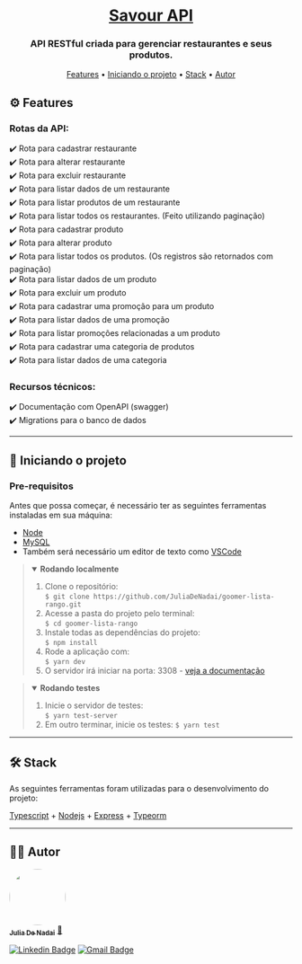 <h1 align="center">
   <a href="#"> Savour API </a>
</h1>

<h3 align="center">
    API RESTful criada para gerenciar restaurantes e seus produtos.
</h3>


<p align="center">
 <a href="#%EF%B8%8F-features">Features</a> •
 <a href="#-iniciando-o-projeto">Iniciando o projeto</a> • 
 <a href="#-stack">Stack</a> •
 <a href="#%EF%B8%8F-autor">Autor</a> 
</p>


## ⚙️ Features

### Rotas da API:  
✔️ Rota para cadastrar restaurante  
✔️ Rota para alterar restaurante   
✔️ Rota para excluir restaurante   
✔️ Rota para listar dados de um restaurante   
✔️ Rota para listar produtos de um restaurante    
✔️ Rota para listar todos os restaurantes. (Feito utilizando paginação)  
✔️ Rota para cadastrar produto  
✔️ Rota para alterar produto   
✔️ Rota para listar todos os produtos. (Os registros são retornados com paginação)    
✔️ Rota para listar dados de um produto    
✔️ Rota para excluir um produto      
✔️ Rota para cadastrar uma promoção para um produto      
✔️ Rota para listar dados de uma promoção    
✔️ Rota para listar promoções relacionadas a um produto   
✔️ Rota para cadastrar uma categoria de produtos   
✔️ Rota para listar dados de uma categoria   

### Recursos técnicos:  
✔️ Documentação com OpenAPI (swagger)  
✔️ Migrations para o banco de dados  

---

## 🚀 Iniciando o projeto

### Pre-requisitos

Antes que possa começar, é necessário ter as seguintes ferramentas instaladas em sua máquina:  
* [Node](https://nodejs.org/en/download/)  
* [MySQL](https://dev.mysql.com/downloads/installer/)
* Também será necessário um editor de texto como [VSCode](https://code.visualstudio.com/)  

> <details open>
>	 <summary>
> 		<b> Rodando localmente </b>
>	 </summary>
> 
>	 1. Clone o repositório:  
>	 	`$ git clone https://github.com/JuliaDeNadai/goomer-lista-rango.git`  
> 	2. Acesse a pasta do projeto pelo terminal:  
>	 	`$ cd goomer-lista-rango`  
> 	3. Instale todas as dependências do projeto:  
> 		`$ npm install`   
> 	4. Rode a aplicação com:  
> 		`$ yarn dev `  
>	 6. O servidor irá iniciar na porta: 3308 - [veja a documentação](http://localhost:3308/goomer-lista-rango-api)
> </details>

> <details open>
>	 <summary>
> 		<b> Rodando testes </b>
>	 </summary>
> 
> 	1. Inicie o servidor de testes:  
> 		`$ yarn test-server `  
>	 2. Em outro terminar, inicie os testes:
>     `$ yarn test `
> </details>

---

## 🛠 Stack

As seguintes ferramentas foram utilizadas para o desenvolvimento do projeto:

  [Typescript](https://www.typescriptlang.org/) + [Nodejs](https://nodejs.org/en/) + [Express](https://expressjs.com/pt-br/) + [Typeorm](https://typeorm.io/)

---

## 👩‍⚕️ Autor

<a href="https://github.com/JuliaDeNadai">
 <img style="border-radius: 50%;" src="https://github.com/JuliaDeNadai.png" width="100px;" alt=""/>
 <br />
 <sub><b>Julia De Nadai</b></sub></a> <a href="https://github.com/JuliaDeNadai" title="Github Julia">🚀</a>
 <br />

[![Linkedin Badge](https://img.shields.io/badge/-Julia-blue?style=flat-square&logo=Linkedin&logoColor=white&link=https://in.linkedin.com/in/juliadenadai)](https://in.linkedin.com/in/juliadenadai) 
[![Gmail Badge](https://img.shields.io/badge/-denadaijulia@gmail.com-c14438?style=flat-square&logo=Gmail&logoColor=white&link=mailto:denadaijulia@gmail.com)](mailto:denadaijulia@gmail.com)
